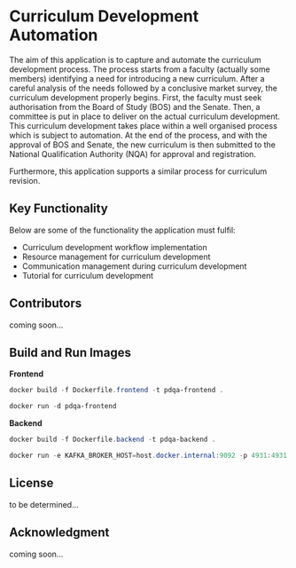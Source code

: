 # Curriculum Development Automation

The aim of this application is to capture and automate the curriculum development process. The process starts from a faculty (actually some members) identifying a need for introducing a new curriculum. After a careful analysis of the needs followed by a conclusive market survey, the curriculum development properly begins. First, the faculty must seek authorisation from the Board of Study (BOS) and the Senate. Then, a committee is put in place to deliver on the actual curriculum development. This curriculum development takes place within a well organised process which is subject to automation. At the end of the process, and with the approval of BOS and Senate, the new curriculum is then submitted to the National Qualification Authority (NQA) for approval and registration.

Furthermore, this application supports a similar process for curriculum revision.

## Key Functionality
Below are some of the functionality the application must fulfil:

* Curriculum development workflow implementation
* Resource management for curriculum development
* Communication management during curriculum development
* Tutorial for curriculum development

## Contributors
coming soon...

## Build and Run Images
**Frontend**
```powershell
docker build -f Dockerfile.frontend -t pdqa-frontend .

docker run -d pdqa-frontend
```

**Backend**
```powershell
docker build -f Dockerfile.backend -t pdqa-backend .

docker run -e KAFKA_BROKER_HOST=host.docker.internal:9092 -p 4931:4931 pdqa-backend
```

## License
to be determined...

## Acknowledgment 
coming soon...

